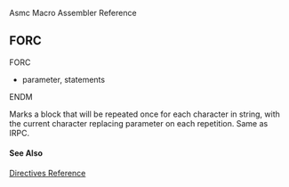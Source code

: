 Asmc Macro Assembler Reference

## FORC

FORC

- parameter, statements

ENDM

Marks a block that will be repeated once for each character in string, with the current character replacing parameter on each repetition. Same as IRPC.

#### See Also

[Directives Reference](readme.md)